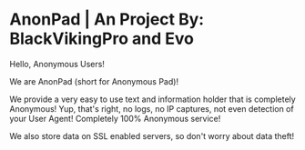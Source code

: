# AnonPad | An Project By: BlackVikingPro and Evo
Hello, Anonymous Users!

We are AnonPad (short for Anonymous Pad)!

We provide a very easy to use text and information holder
that is completely Anonymous! Yup, that's right, no logs, no
IP captures, not even detection of your User Agent! Completely
100% Anonymous service!

We also store data on SSL enabled servers, so don't worry about data
theft!